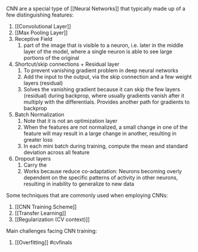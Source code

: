 CNN are a special type of [[Neural Networks]] that typically made up of a few distinguishing features: 
1. [[Convolutional Layer]]
2. [[Max Pooling Layer]]
3. Receptive Field
	1. part of the image that is visible to a neuron, i.e. later in the middle layer of the model, where a single neuron is able to see large portions of the original
4. Shortcut/skip connections + Residual layer
	1. To prevent vanishing gradient problem in deep neural networks
	2. Add the input to the output, via the skip connection and a few weight layers (residual)
	3. Solves the vanishing gradient because it can skip the few layers (residual) during backprop, where usually gradients vanish after it multiply with the differentials. Provides another path for gradients to backprop
5. Batch Normalization
	1. Note that it is not an optimization layer
	2. When the features are not normalized, a small change in one of the feature will may result in a large change in another, resulting in greater loss
	3. In each mini batch during training, compute the mean and standard deviation across all feature 
6. Dropout layers
	1. Carry the 
	2. Works because reduce co-adaptation: Neurons becoming overly dependent on the specific patterns of activity in other neurons, resulting in inability to generalize to new data

Some techniques that are commonly used when employing CNNs:
1. [[CNN Training Scheme]]
2. [[Transfer Learning]]
3. [[Regularization (CV context)]]

Main challenges facing CNN training:
1. [[Overfitting]]
#cvfinals